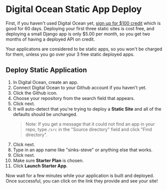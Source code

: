 # Digital Ocean Static App Deploy

First, if you haven't used Digital Ocean yet, [sign up for $100 credit](https://m.do.co/c/47e5e578d1cd) which is good for 60 days. Deploying your first three static sites is cost free, and deploying a small Django app is only $5.00 per month, so you get two months of having a deployed API on credit.

Your applicatons are considered to be static apps, so you won't be charged for them, unless you go over your 3 free static deployed apps.

## Deploy Static Application

1. In Digital Ocean, create an app.
1. Connect Digital Ocean to your Github account if you haven't yet.
1. Click the Github icon.
1. Choose your repository from the search field that appears.
1. Click next.
1. It will auto-detect that you're trying to deploy a **Static Site** and all of the defaults should be unchanged.
    > Note: If you get a message that it could not find an app in your repo, type `/src` in the "Source directory" field and click "Find directory".
1. Click next.
1. Type in an app name like "sinks-steve" or anything else that works.
1. Click next.
1. Make sure **Starter Plan** is chosen.
1. Click **Launch Starter App**.

Now wait for a few minutes while your application is built and deployed. Once successful, you can click on the link they provide and see your site!

